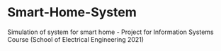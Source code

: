 # Smart-Home-System
Simulation of system for smart home - Project for Information Systems Course (School of Electrical Engineering 2021) 
